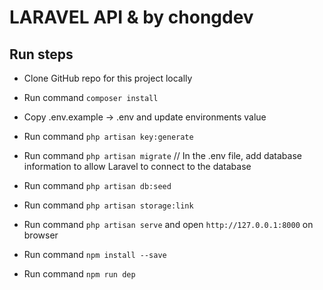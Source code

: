 # LARAVEL API & by chongdev 

## Run steps
- Clone GitHub repo for this project locally
- Run command `composer install`
- Copy .env.example -> .env and  update environments value
- Run command `php artisan key:generate`
- Run command `php artisan migrate` // In the .env file, add database information to allow Laravel to connect to the database
- Run command `php artisan db:seed`
- Run command `php artisan storage:link`
- Run command `php artisan serve` and open `http://127.0.0.1:8000` on browser

- Run command `npm install --save`
- Run command `npm run dep`